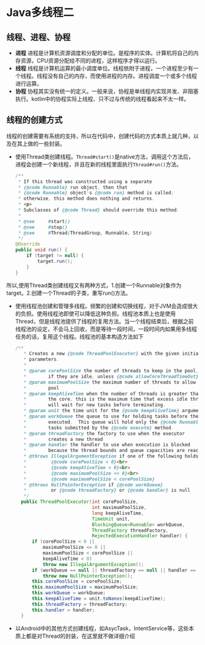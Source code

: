 # Java多线程二
## 线程、进程、协程
* __进程__ 进程是计算机资源调度和分配的单位。是程序的实体。计算机将自己的内存资源，CPU资源分配给不同的进程，这样程序才得以运行。
* __线程__ 线程是计算机运算的最小调度单位。线程依附于进程，一个进程至少有一个线程。线程没有自己的内存，而使用进程的内存。进程调度一个或多个线程进行运算。
* __协程__ 协程其实没有统一的定义。一般来说，协程是单线程内实现并发、非阻塞执行。kotlin中的协程实际上线程、只不过与传统的线程看起来不太一样。

## 线程的创建方式
线程的创建需要有系统的支持，所以在代码中，创建代码的方式本质上就几种，以及在其上做的一些封装。
* 使用Thread类创建线程。`Thread#start()`是native方法，调用这个方法后，进程会创建一个新线程，并且在新的线程里面执行`Thread#run()`方法。
  ```Java
  /**
   * If this thread was constructed using a separate
   * {@code Runnable} run object, then that
   * {@code Runnable} object's {@code run} method is called;
   * otherwise, this method does nothing and returns.
   * <p>
   * Subclasses of {@code Thread} should override this method.
   *
   * @see     #start()
   * @see     #stop()
   * @see     #Thread(ThreadGroup, Runnable, String)
   */
  @Override
  public void run() {
      if (target != null) {
          target.run();
      }
  }
  ```
所以,使用Thread类创建线程又有两种方式，1.创建一个Runnable对象作为target。2.创建一个Thread的子类，重写run()方法。
* 使用线程池创建和管理多线程。频繁的创建和切换线程，对于JVM会造成很大的负担。使用线程池即使可以降低这种负担。线程池本质上也是使用Thread，但是线程池提供了线程的复用方法。当一个线程结束后，根据之前线程池的设定，不会马上回收，而是等待一段时间，一段时间内如果用多线程任务的话，复用这个线程。线程池的基本构造方法如下
  ```Java
  /**
     * Creates a new {@code ThreadPoolExecutor} with the given initial
     * parameters.
     *
     * @param corePoolSize the number of threads to keep in the pool, even
     *        if they are idle, unless {@code allowCoreThreadTimeOut} is set
     * @param maximumPoolSize the maximum number of threads to allow in the
     *        pool
     * @param keepAliveTime when the number of threads is greater than
     *        the core, this is the maximum time that excess idle threads
     *        will wait for new tasks before terminating.
     * @param unit the time unit for the {@code keepAliveTime} argument
     * @param workQueue the queue to use for holding tasks before they are
     *        executed.  This queue will hold only the {@code Runnable}
     *        tasks submitted by the {@code execute} method.
     * @param threadFactory the factory to use when the executor
     *        creates a new thread
     * @param handler the handler to use when execution is blocked
     *        because the thread bounds and queue capacities are reached
     * @throws IllegalArgumentException if one of the following holds:<br>
     *         {@code corePoolSize < 0}<br>
     *         {@code keepAliveTime < 0}<br>
     *         {@code maximumPoolSize <= 0}<br>
     *         {@code maximumPoolSize < corePoolSize}
     * @throws NullPointerException if {@code workQueue}
     *         or {@code threadFactory} or {@code handler} is null
     */
    public ThreadPoolExecutor(int corePoolSize,
                              int maximumPoolSize,
                              long keepAliveTime,
                              TimeUnit unit,
                              BlockingQueue<Runnable> workQueue,
                              ThreadFactory threadFactory,
                              RejectedExecutionHandler handler) {
        if (corePoolSize < 0 ||
            maximumPoolSize <= 0 ||
            maximumPoolSize < corePoolSize ||
            keepAliveTime < 0)
            throw new IllegalArgumentException();
        if (workQueue == null || threadFactory == null || handler == null)
            throw new NullPointerException();
        this.corePoolSize = corePoolSize;
        this.maximumPoolSize = maximumPoolSize;
        this.workQueue = workQueue;
        this.keepAliveTime = unit.toNanos(keepAliveTime);
        this.threadFactory = threadFactory;
        this.handler = handler;
    }  
  ```
* 以Android中的其他方式创建线程，如AsycTask，IntentService等，这些本质上都是对Thread的封装，在这里就不做详细介绍
